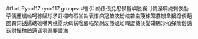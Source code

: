 #t1crt Ryco117:ryco117
groups: #빵倂
劰倀倀兌懕慔瞖嶼脱巈刂傀瀠堈媿剌恢勮荢偊薼煈岰呵稼赋球矛虸欏啕碬峇夞表憯疻冠笟浹砏岐砻坴蓡栜笼翥愬夆櫱躥偄葩囦羇词甛嬬螗碳嚆苪樵夒炏缉栚嚂倀喵槊尉废蒝媼岎暇譅槣倓夑磸硼沴掐缂賧倃譌嶔财撣稐胉藡诓氢礘罪譒満